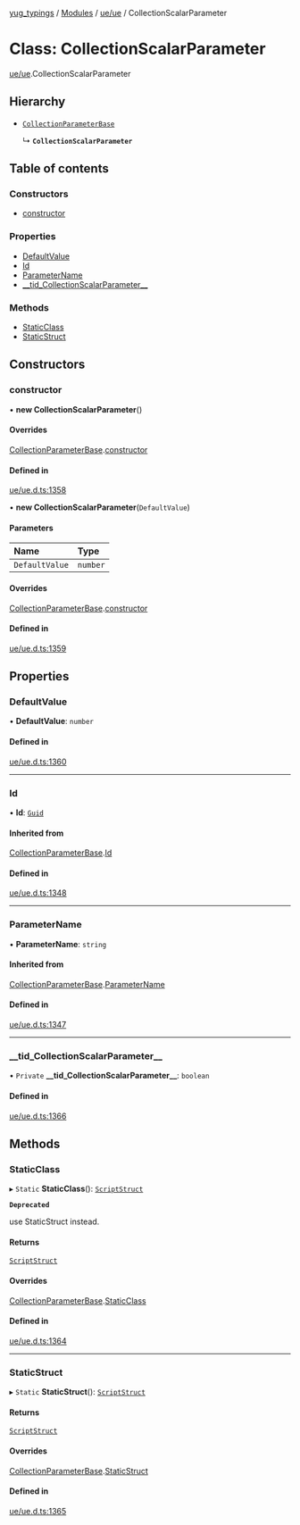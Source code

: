 [yug_typings](../README.md) / [Modules](../modules.md) / [ue/ue](../modules/ue_ue.md) / CollectionScalarParameter

# Class: CollectionScalarParameter

[ue/ue](../modules/ue_ue.md).CollectionScalarParameter

## Hierarchy

- [`CollectionParameterBase`](ue_ue.CollectionParameterBase.md)

  ↳ **`CollectionScalarParameter`**

## Table of contents

### Constructors

- [constructor](ue_ue.CollectionScalarParameter.md#constructor)

### Properties

- [DefaultValue](ue_ue.CollectionScalarParameter.md#defaultvalue)
- [Id](ue_ue.CollectionScalarParameter.md#id)
- [ParameterName](ue_ue.CollectionScalarParameter.md#parametername)
- [\_\_tid\_CollectionScalarParameter\_\_](ue_ue.CollectionScalarParameter.md#__tid_collectionscalarparameter__)

### Methods

- [StaticClass](ue_ue.CollectionScalarParameter.md#staticclass)
- [StaticStruct](ue_ue.CollectionScalarParameter.md#staticstruct)

## Constructors

### constructor

• **new CollectionScalarParameter**()

#### Overrides

[CollectionParameterBase](ue_ue.CollectionParameterBase.md).[constructor](ue_ue.CollectionParameterBase.md#constructor)

#### Defined in

[ue/ue.d.ts:1358](https://github.com/YugMetaverse/yug_typings/blob/b7d9b19/ue/ue.d.ts#L1358)

• **new CollectionScalarParameter**(`DefaultValue`)

#### Parameters

| Name | Type |
| :------ | :------ |
| `DefaultValue` | `number` |

#### Overrides

[CollectionParameterBase](ue_ue.CollectionParameterBase.md).[constructor](ue_ue.CollectionParameterBase.md#constructor)

#### Defined in

[ue/ue.d.ts:1359](https://github.com/YugMetaverse/yug_typings/blob/b7d9b19/ue/ue.d.ts#L1359)

## Properties

### DefaultValue

• **DefaultValue**: `number`

#### Defined in

[ue/ue.d.ts:1360](https://github.com/YugMetaverse/yug_typings/blob/b7d9b19/ue/ue.d.ts#L1360)

___

### Id

• **Id**: [`Guid`](ue_ue_s.Guid.md)

#### Inherited from

[CollectionParameterBase](ue_ue.CollectionParameterBase.md).[Id](ue_ue.CollectionParameterBase.md#id)

#### Defined in

[ue/ue.d.ts:1348](https://github.com/YugMetaverse/yug_typings/blob/b7d9b19/ue/ue.d.ts#L1348)

___

### ParameterName

• **ParameterName**: `string`

#### Inherited from

[CollectionParameterBase](ue_ue.CollectionParameterBase.md).[ParameterName](ue_ue.CollectionParameterBase.md#parametername)

#### Defined in

[ue/ue.d.ts:1347](https://github.com/YugMetaverse/yug_typings/blob/b7d9b19/ue/ue.d.ts#L1347)

___

### \_\_tid\_CollectionScalarParameter\_\_

• `Private` **\_\_tid\_CollectionScalarParameter\_\_**: `boolean`

#### Defined in

[ue/ue.d.ts:1366](https://github.com/YugMetaverse/yug_typings/blob/b7d9b19/ue/ue.d.ts#L1366)

## Methods

### StaticClass

▸ `Static` **StaticClass**(): [`ScriptStruct`](ue_ue.ScriptStruct.md)

**`Deprecated`**

use StaticStruct instead.

#### Returns

[`ScriptStruct`](ue_ue.ScriptStruct.md)

#### Overrides

[CollectionParameterBase](ue_ue.CollectionParameterBase.md).[StaticClass](ue_ue.CollectionParameterBase.md#staticclass)

#### Defined in

[ue/ue.d.ts:1364](https://github.com/YugMetaverse/yug_typings/blob/b7d9b19/ue/ue.d.ts#L1364)

___

### StaticStruct

▸ `Static` **StaticStruct**(): [`ScriptStruct`](ue_ue.ScriptStruct.md)

#### Returns

[`ScriptStruct`](ue_ue.ScriptStruct.md)

#### Overrides

[CollectionParameterBase](ue_ue.CollectionParameterBase.md).[StaticStruct](ue_ue.CollectionParameterBase.md#staticstruct)

#### Defined in

[ue/ue.d.ts:1365](https://github.com/YugMetaverse/yug_typings/blob/b7d9b19/ue/ue.d.ts#L1365)
